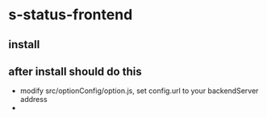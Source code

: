 # s-status-frontend

## install

## after install should do this
+ modify src/optionConfig/option.js, set config.url to your backendServer address
+ 